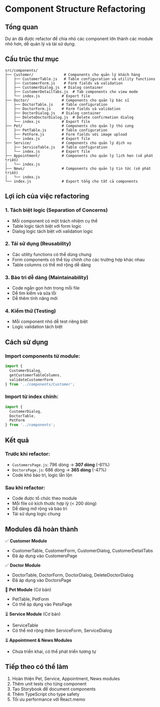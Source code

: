 # Component Structure Refactoring

## Tổng quan
Dự án đã được refactor để chia nhỏ các component lớn thành các module nhỏ hơn, dễ quản lý và tái sử dụng.

## Cấu trúc thư mục

```
src/components/
├── Customer/              # Components cho quản lý khách hàng
│   ├── CustomerTable.js   # Table configuration và utility functions
│   ├── CustomerForm.js    # Form fields và validation  
│   ├── CustomerDialog.js  # Dialog container
│   ├── CustomerDetailTabs.js  # Tab components cho view mode
│   └── index.js          # Export file
├── Doctor/               # Components cho quản lý bác sĩ
│   ├── DoctorTable.js    # Table configuration
│   ├── DoctorForm.js     # Form fields và validation
│   ├── DoctorDialog.js   # Dialog container
│   ├── DeleteDoctorDialog.js  # Delete confirmation dialog
│   └── index.js          # Export file
├── Pet/                  # Components cho quản lý thú cưng
│   ├── PetTable.js       # Table configuration
│   ├── PetForm.js        # Form fields với image upload
│   └── index.js          # Export file
├── Service/              # Components cho quản lý dịch vụ
│   ├── ServiceTable.js   # Table configuration
│   └── index.js          # Export file
├── Appointment/          # Components cho quản lý lịch hẹn (sẽ phát triển)
│   └── index.js
├── News/                 # Components cho quản lý tin tức (sẽ phát triển)
│   └── index.js
└── index.js              # Export tổng cho tất cả components
```

## Lợi ích của việc refactoring

### 1. **Tách biệt logic (Separation of Concerns)**
- Mỗi component có một trách nhiệm cụ thể
- Table logic tách biệt với form logic
- Dialog logic tách biệt với validation logic

### 2. **Tái sử dụng (Reusability)**
- Các utility functions có thể dùng chung
- Form components có thể tùy chỉnh cho các trường hợp khác nhau
- Table columns có thể mở rộng dễ dàng

### 3. **Bảo trì dễ dàng (Maintainability)**
- Code ngắn gọn hơn trong mỗi file
- Dễ tìm kiếm và sửa lỗi
- Dễ thêm tính năng mới

### 4. **Kiểm thử (Testing)**
- Mỗi component nhỏ dễ test riêng biệt
- Logic validation tách biệt

## Cách sử dụng

### Import components từ module:
```javascript
import { 
  CustomerDialog,
  getCustomerTableColumns,
  validateCustomerForm 
} from '../components/Customer';
```

### Import từ index chính:
```javascript
import { 
  CustomerDialog,
  DoctorTable,
  PetForm 
} from '../components';
```

## Kết quả

### Trước khi refactor:
- `CustomersPage.js`: 796 dòng → **307 dòng** (-61%)
- `DoctorsPage.js`: 686 dòng → **365 dòng** (-47%)
- Code khó bảo trì, logic lẫn lộn

### Sau khi refactor:
- Code được tổ chức theo module
- Mỗi file có kích thước hợp lý (< 200 dòng)
- Dễ dàng mở rộng và bảo trì
- Tái sử dụng logic chung

## Modules đã hoàn thành

✅ **Customer Module**
- CustomerTable, CustomerForm, CustomerDialog, CustomerDetailTabs
- Đã áp dụng vào CustomersPage

✅ **Doctor Module**  
- DoctorTable, DoctorForm, DoctorDialog, DeleteDoctorDialog
- Đã áp dụng vào DoctorsPage

🔄 **Pet Module** (Cơ bản)
- PetTable, PetForm
- Có thể áp dụng vào PetsPage

⏳ **Service Module** (Cơ bản)
- ServiceTable
- Có thể mở rộng thêm ServiceForm, ServiceDialog

⏳ **Appointment & News Modules**
- Chưa triển khai, có thể phát triển tương tự

## Tiếp theo có thể làm

1. Hoàn thiện Pet, Service, Appointment, News modules
2. Thêm unit tests cho từng component
3. Tạo Storybook để document components  
4. Thêm TypeScript cho type safety
5. Tối ưu performance với React.memo 